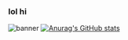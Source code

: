 ### lol hi
![banner](https://user-images.githubusercontent.com/73341835/150818472-6fdaf5f0-f5cd-46fc-8a7a-e576178cce74.png)
[![Anurag's GitHub stats](https://github-readme-stats.vercel.app/api?username=eremophobia&hide=issues,prs,contribs&count_private=true&theme=omni)](https://github.com/anuraghazra/github-readme-stats)
